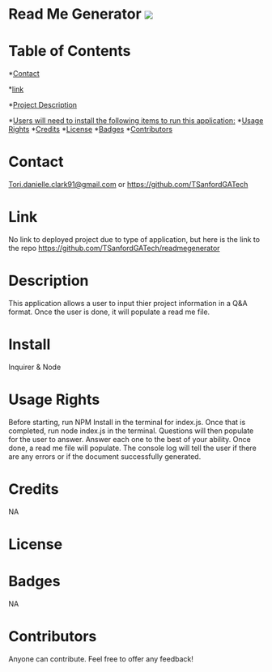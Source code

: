 
  # Read Me Generator ![](https://img.shields.io/badge/license--brightgreen)

  # Table of Contents
  *[Contact](#Contact)

  *[link](#Links)

  *[Project Description](#description)

  *[Users will need to install the following items to run this application:](#installation)
  *[Usage Rights](#usage)
  *[Credits](#credits)
  *[License](#license)
  *[Badges](#badges)
  *[Contributors](#contributing)
  
  # Contact 
  Tori.danielle.clark91@gmail.com or https://github.com/TSanfordGATech
  
  # Link
  No link to deployed project due to type of application, but here is the link to the repo https://github.com/TSanfordGATech/readmegenerator
  
  # Description
  This application allows a user to input thier project information in a Q&A format. Once the user is done, it will populate a read me file.
  
  # Install
  Inquirer & Node 
  
  # Usage Rights
  Before starting, run NPM Install in the terminal for index.js. Once that is completed, run node index.js in the terminal. Questions will then populate for the user to answer. Answer each one to the best of your ability. Once done, a read me file will populate. The console log will tell the user if there are any errors or if the document successfully generated. 
  
  # Credits
  NA
  
  # License
  
  
  # Badges
  NA
  
  # Contributors
  Anyone can contribute. Feel free to offer any feedback!